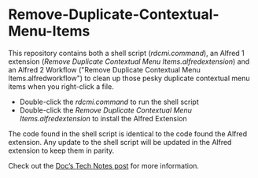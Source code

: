 Remove-Duplicate-Contextual-Menu-Items
======================================

This repository contains both a shell script (*rdcmi.command*), an Alfred 1 extension (*Remove Duplicate Contextual Menu Items.alfredextension*) and an Alfred 2 Workflow ("Remove Duplicate Contextual Menu Items.alfredworkflow") to clean up those pesky duplicate contextual menu items when you right-click a file. 

* Double-click the *rdcmi.command* to run the shell script
* Double-click the *Remove Duplicate Contextual Menu Items.alfredextension* to install the Alfred Extension

The code found in the shell script is identical to the code found the Alfred extension. Any update to the shell script will be updated in the Alfred extension to keep them in parity.

Check out the [Doc’s Tech Notes post](http://www.docstechnotes.com/2012/10/remove-duplicate-contextual-menu-items.html) for more information.
